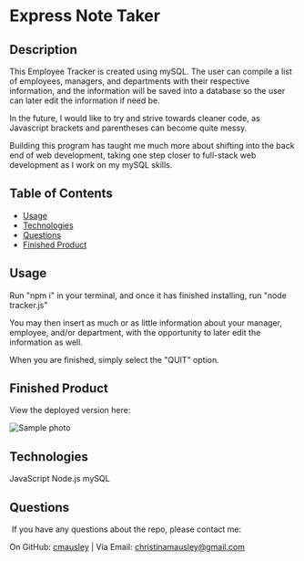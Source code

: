 # Express Note Taker

## Description

This Employee Tracker is created using mySQL. The user can compile a list of employees, managers, and departments with their respective information, and the information will be saved into a database so the user can later edit the  information if need be.

In the future, I would like to try and strive towards cleaner code, as Javascript brackets and parentheses can become quite messy.

Building this program has taught me much more about shifting into the back end of web development, taking one step closer to full-stack web development as I work on my mySQL skills.

## Table of Contents
* [Usage](#usage)
* [Technologies](#technologies)
* [Questions](#questions)
* [Finished Product](#finished-product)

## Usage
Run "npm i" in your terminal, and once it has finished installing, run "node tracker.js"

You may then insert as much or as little information about your manager, employee, and/or department, with the opportunity to later edit the information as well.

When you are finished, simply select the "QUIT" option.

## Finished Product
View the deployed version here:

![Sample photo]()

## Technologies
JavaScript
Node.js
mySQL

## Questions
​
If you have any questions about the repo, please contact me:

On GitHub: [cmausley](https://github.com/cmausley) | Via Email: christinamausley@gmail.com